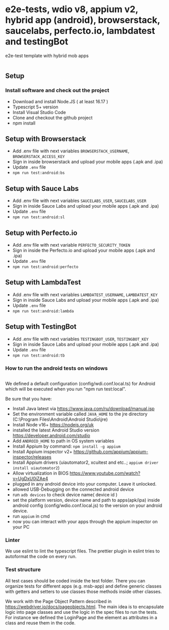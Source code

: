 # e2e-tests, wdio v8, appium v2, hybrid app (android), browserstack, saucelabs, perfecto.io, lambdatest and testingBot

e2e-test template with hybrid mob apps

```sh

```

## Setup

### Install software and check out the project

- Download and install Node.JS ( at least 16.17 )
- Typescript 5+ version
- Install Visual Studio Code
- Clone and checkout the github project
- npm install

## Setup with Browserstack

- Add .env file with next variables `BROWSERSTACK_USERNAME`, `BROWSERSTACK_ACCESS_KEY`
- Sign in inside browserstack and upload your mobile apps (.apk and .ipa)
- Update `.env` file
- `npm run test:android:bs`

## Setup with Sauce Labs

- Add .env file with next variables `SAUCELABS_USER`, `SAUCELABS_USER`
- Sign in inside Sauce Labs and upload your mobile apps (.apk and .ipa)
- Update `.env` file
- `npm run test:android:sl`

## Setup with Perfecto.io

- Add .env file with next variable `PERFECTO_SECURITY_TOKEN`
- Sign in inside the Perfecto.io and upload your mobile apps (.apk and .ipa)
- Update `.env` file
- `npm run test:android:perfecto`

## Setup with LambdaTest

- Add .env file with next variables `LAMBDATEST_USERNAME`, `LAMBDATEST_KEY`
- Sign in inside Sauce Labs and upload your mobile apps (.apk and .ipa)
- Update `.env` file
- `npm run test:android:lambda`

## Setup with TestingBot

- Add .env file with next variables `TESTINGBOT_USER`, `TESTINGBOT_KEY`
- Sign in inside Sauce Labs and upload your mobile apps (.apk and .ipa)
- Update `.env` file
- `npm run test:android:tb`

### How to run the android tests on windows

```sh

```

We defined a default configuration (config/wdi.conf.local.ts) for Android which will be executed when you run "npm run test:local".

Be sure that you have:

- Install Java latest via https://www.java.com/ru/download/manual.jsp
- Set the environment variable called `JAVA_HOME` to the jre directory (C:\Program Files\Android\Android Studio\jre\)
- Install Node v16+ https://nodejs.org/uk
- installed the latest Android Studio version https://developer.android.com/studio
- Add `ANDROID_HOME` to path in OS system variables
- Install Appium by command: `npm install -g appium`
- Install Appium inspector v2+ https://github.com/appium/appium-inspector/releases
- Install Appium drivers (uiautomator2, xcuitest and etc..; `appium driver install uiautomator2`)
- Allow virtualization in BIOS https://www.youtube.com/watch?v=UgDxU0jZAe4
- plugged in any android device into your computer. Leave it unlocked.
- allowed USB-Debugging on the connected android device
- run `adb devices` to check device name( device id )
- set the platform version, device name and path to apps(apk/ipa) inside android config (config/wdio.conf.local.js) to the version on your android device.
- run `appium` in cmd
- now you can interact with your apps through the appium inspector on your PC

### Linter

We use eslint to lint the typescript files. The prettier plugin in eslint tries to autoformat the code on every run.

### Test structure

All test cases should be coded inside the test folder. There you can organize tests for different apps (e.g. msb-app) and define generic classes with getters and setters to use classes those methods inside other classes.

We work with the Page Object Pattern described in <https://webdriver.io/docs/pageobjects.html>. The main idea is to encapsulate logic into page classes and use the logic in the spec files to run the tests.
For instance we defined the LoginPage and the element as attributes in a class and reuse them in the code.
